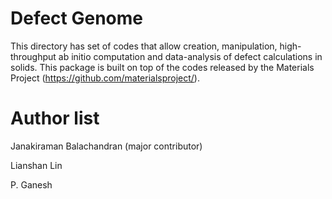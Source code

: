 # Defect Genome

This directory has set of codes that allow creation, manipulation, high-throughput ab initio computation and data-analysis of defect calculations in solids.   This package is built on top of the codes released by the Materials Project (https://github.com/materialsproject/).  

# Author list 

Janakiraman Balachandran (major contributor)

Lianshan Lin  

P. Ganesh 
